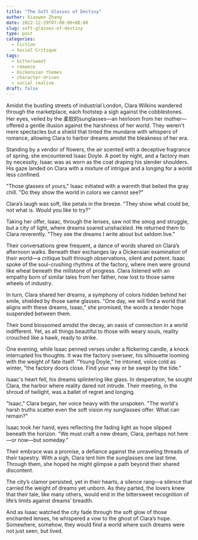 ```yaml
---
title: "The Soft Glasses of Destiny"
author: Xiaowen Zhang
date: 2022-12-29T07:00:00+08:00
slug: soft-glasses-of-destiny
type: post
categories:
  - Fiction
  - Social Critique
tags:
  - bittersweet
  - romance
  - Dickensian themes
  - character-driven
  - social realism
draft: false
---
```


Amidst the bustling streets of industrial London, Clara Wilkins wandered through the marketplace, each footstep a sigh against the cobblestones. Her eyes, veiled by the 柔软的sunglasses—an heirloom from her mother—offered a gentle illusion against the harshness of her world. They weren't mere spectacles but a shield that tinted the mundane with whispers of romance, allowing Clara to harbor dreams amidst the bleakness of her era.

Standing by a vendor of flowers, the air scented with a deceptive fragrance of spring, she encountered Isaac Doyle. A poet by night, and a factory man by necessity, Isaac was as worn as the coat draping his slender shoulders. His gaze landed on Clara with a mixture of intrigue and a longing for a world less confined.

"Those glasses of yours," Isaac initiated with a warmth that belied the gray chill. "Do they show the world in colors we cannot see?"

Clara’s laugh was soft, like petals in the breeze. "They show what could be, not what is. Would you like to try?"

Taking her offer, Isaac, through the lenses, saw not the smog and struggle, but a city of light, where dreams soared unshackled. He returned them to Clara reverently. "They see the dreams I write about but seldom live."

Their conversations grew frequent, a dance of words shared on Clara’s afternoon walks. Beneath their exchanges lay a Dickensian examination of their world—a critique built through observations, silent and potent. Isaac spoke of the soul-crushing rhythms of the factory, where men were ground like wheat beneath the millstone of progress. Clara listened with an empathy born of similar tales from her father, now lost to those same wheels of industry.

In turn, Clara shared her dreams, a symphony of colors hidden behind her smile, shielded by those same glasses. "One day, we will find a world that aligns with these dreams, Isaac," she promised, the words a tender hope suspended between them.

Their bond blossomed amidst the decay, an oasis of connection in a world indifferent. Yet, as all things beautiful to those with weary souls, reality crouched like a hawk, ready to strike.

One evening, while Isaac penned verses under a flickering candle, a knock interrupted his thoughts. It was the factory overseer, his silhouette looming with the weight of fate itself. "Young Doyle," he intoned, voice cold as winter, "the factory doors close. Find your way or be swept by the tide."

Isaac's heart fell, his dreams splintering like glass. In desperation, he sought Clara, the harbor where reality dared not intrude. Their meeting, in the shroud of twilight, was a ballet of regret and longing.

"Isaac," Clara began, her voice heavy with the unspoken. "The world's harsh truths scatter even the soft vision my sunglasses offer. What can remain?"

Isaac took her hand, eyes reflecting the fading light as hope slipped beneath the horizon. "We must craft a new dream, Clara, perhaps not here—or now—but someday."

Their embrace was a promise, a defiance against the unraveling threads of their tapestry. With a sigh, Clara lent him the sunglasses one last time. Through them, she hoped he might glimpse a path beyond their shared discontent.

The city’s clamor persisted, yet in their hearts, a silence rang—a silence that carried the weight of dreams yet unborn. As they parted, the lovers knew that their tale, like many others, would end in the bittersweet recognition of life’s limits against dreams’ breadth.

And as Isaac watched the city fade through the soft glow of those enchanted lenses, he whispered a vow to the ghost of Clara’s hope. Somewhere, somehow, they would find a world where such dreams were not just seen, but lived.